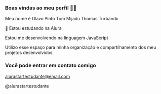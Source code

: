### Boas vindas ao meu perfil 💙💙
Meu nome é Olavo Pinto Tom Mijado Thomas Turbando

🎱 Estou estudando na Alura

Estou me desenvolvendo na linguagem JavaScript

Utilizo esse espaço para minha organização e compartilhamento dos meu projetos desenvolvidos

### Você pode entrar em contato comigo

alurastartestudante@email.com

@alurastartestudante
